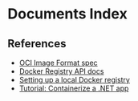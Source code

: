 # Documents Index

## References

* [OCI Image Format spec](https://github.com/opencontainers/image-spec/blob/main/spec.md)
* [Docker Registry API docs](https://docs.docker.com/registry/spec/api/)
* [Setting up a local Docker registry](https://docs.docker.com/registry/)
* [Tutorial: Containerize a .NET app](https://docs.microsoft.com/dotnet/core/docker/build-container?tabs=windows)
